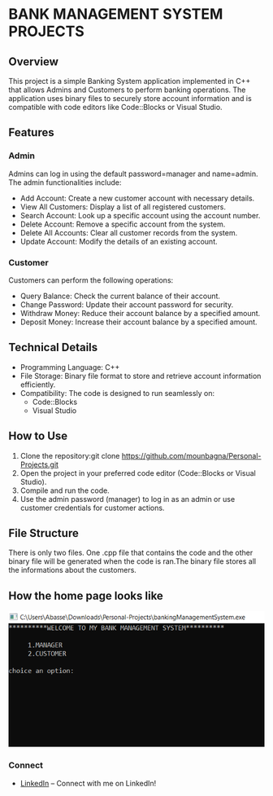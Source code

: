 # BANK MANAGEMENT SYSTEM PROJECTS

## Overview
This project is a simple Banking System application implemented in C++ that allows Admins and Customers to perform banking operations. The application uses binary files to securely store account information and is compatible with code editors like Code::Blocks or Visual Studio.

## Features
### Admin
Admins can log in using the default password=manager and name=admin. The admin functionalities include:
- Add Account: Create a new customer account with necessary details.
- View All Customers: Display a list of all registered customers.
- Search Account: Look up a specific account using the account number.
- Delete Account: Remove a specific account from the system.
- Delete All Accounts: Clear all customer records from the system.
- Update Account: Modify the details of an existing account.

### Customer
Customers can perform the following operations:
- Query Balance: Check the current balance of their account.
- Change Password: Update their account password for security.
- Withdraw Money: Reduce their account balance by a specified amount.
- Deposit Money: Increase their account balance by a specified amount.

## Technical Details
- Programming Language: C++
- File Storage: Binary file format to store and retrieve account information efficiently.
- Compatibility: The code is designed to run seamlessly on:
   - Code::Blocks
   - Visual Studio

## How to Use
1. Clone the repository:git clone https://github.com/mounbagna/Personal-Projects.git
2. Open the project in your preferred code editor (Code::Blocks or Visual Studio).
3. Compile and run the code.
4. Use the admin password (manager) to log in as an admin or use customer credentials for customer actions.

## File Structure
There is only two files. One .cpp file that contains the code and the other binary file will be generated when the code is ran.The binary file stores all the informations about the customers.

## How the home page looks like
![alt text](https://github.com/mounbagna/Personal-Projects/blob/master/BMS.png)

### Connect
- [LinkedIn](https://www.linkedin.com/in/mounbagna-abdella-abasse-875958314/) – Connect with me on LinkedIn!
